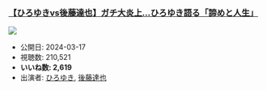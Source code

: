### [【ひろゆきvs後藤達也】ガチ大炎上…ひろゆき語る「諦めと人生」](https://www.youtube.com/watch?v=wABRBDbRjsM)
[![](https://img.youtube.com/vi/wABRBDbRjsM/sddefault.jpg)](https://www.youtube.com/watch?v=wABRBDbRjsM)
-   公開日: 2024-03-17
-   視聴数: 210,521
-   **いいね数: 2,619**
-   出演者: [ひろゆき](/rehacq_fan/people/ひろゆき "wikilink"), [後藤達也](/rehacq_fan/people/後藤達也 "wikilink")
